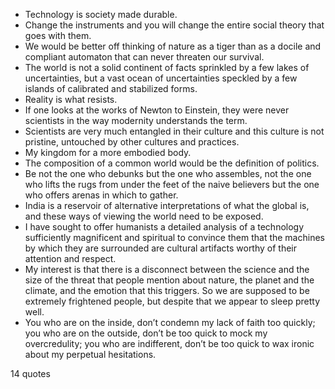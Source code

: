  - Technology is society made durable.
 - Change the instruments and you will change the entire social theory that goes with them.
 - We would be better off thinking of nature as a tiger than as a docile and compliant automaton that can never threaten our survival.
 - The world is not a solid continent of facts sprinkled by a few lakes of uncertainties, but a vast ocean of uncertainties speckled by a few islands of calibrated and stabilized forms.
 - Reality is what resists.
 - If one looks at the works of Newton to Einstein, they were never scientists in the way modernity understands the term.
 - Scientists are very much entangled in their culture and this culture is not pristine, untouched by other cultures and practices.
 - My kingdom for a more embodied body.
 - The composition of a common world would be the definition of politics.
 - Be not the one who debunks but the one who assembles, not the one who lifts the rugs from under the feet of the naive believers but the one who offers arenas in which to gather.
 - India is a reservoir of alternative interpretations of what the global is, and these ways of viewing the world need to be exposed.
 - I have sought to offer humanists a detailed analysis of a technology sufficiently magnificent and spiritual to convince them that the machines by which they are surrounded are cultural artifacts worthy of their attention and respect.
 - My interest is that there is a disconnect between the science and the size of the threat that people mention about nature, the planet and the climate, and the emotion that this triggers. So we are supposed to be extremely frightened people, but despite that we appear to sleep pretty well.
 - You who are on the inside, don’t condemn my lack of faith too quickly; you who are on the outside, don’t be too quick to mock my overcredulity; you who are indifferent, don’t be too quick to wax ironic about my perpetual hesitations.

14 quotes